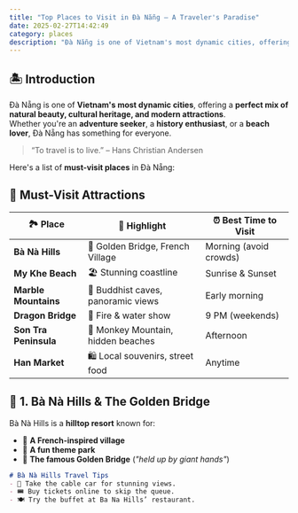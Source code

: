 ```yaml
---
title: "Top Places to Visit in Đà Nẵng – A Traveler's Paradise"
date: 2025-02-27T14:42:49
category: places
description: "Đà Nẵng is one of Vietnam's most dynamic cities, offering a perfect mix of natural beauty, cultural heritage, and modern attractions. Whether you're an adventure seeker, a history enthusiast, or a beach lover, Đà Nẵng has something for everyone."
---
```


## 🏝 Introduction  
Đà Nẵng is one of **Vietnam's most dynamic cities**, offering a **perfect mix of natural beauty, cultural heritage, and modern attractions**.  
Whether you're an **adventure seeker**, a **history enthusiast**, or a **beach lover**, Đà Nẵng has something for everyone.  

> “To travel is to live.” – Hans Christian Andersen  

Here's a list of **must-visit places** in Đà Nẵng:  

## 📍 Must-Visit Attractions  

| 🏞 Place | 🌟 Highlight | ⏰ Best Time to Visit |
|----------|------------|----------------------|
| **Bà Nà Hills** | 🌉 Golden Bridge, French Village | Morning (avoid crowds) |
| **My Khe Beach** | 🏖 Stunning coastline | Sunrise & Sunset |
| **Marble Mountains** | 🏯 Buddhist caves, panoramic views | Early morning |
| **Dragon Bridge** | 🐉 Fire & water show | 9 PM (weekends) |
| **Son Tra Peninsula** | 🌿 Monkey Mountain, hidden beaches | Afternoon |
| **Han Market** | 🛍 Local souvenirs, street food | Anytime |

## 🎡 1. Bà Nà Hills & The Golden Bridge  
Bà Nà Hills is a **hilltop resort** known for:  

- 🏰 **A French-inspired village**  
- 🎢 **A fun theme park**  
- 🌉 **The famous Golden Bridge** (*"held up by giant hands"*)  

```markdown
# Bà Nà Hills Travel Tips
- 🚠 Take the cable car for stunning views.
- 🎟 Buy tickets online to skip the queue.
- 🍽 Try the buffet at Ba Na Hills’ restaurant.

